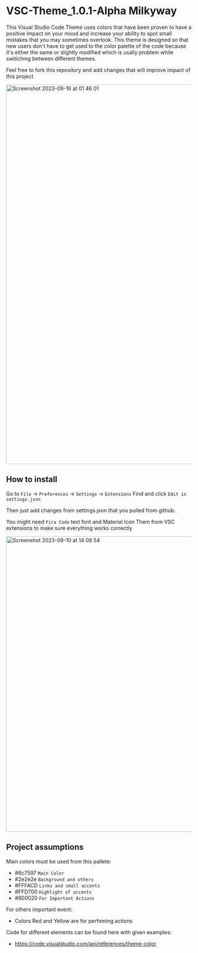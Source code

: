 # VSC-Theme_1.0.1-Alpha Milkyway
This Visual Studio Code Theme uses colors that have been proven to have a positive impact on your mood and increase your ability to spot small mistakes that you may sometimes overlook. This theme is designed so that new users don't have to get used to the color palette of the code because it's either the same or slightly modified which is usally problem while switiching between different themes.

Feel free to fork this repository and add changes that will improve impact of this project


<img width="1029" alt="Screenshot 2023-09-16 at 01 46 01" src="https://github.com/kacperbondaruk/VSC-Theme_1.0.0-Alpha/assets/115283771/b29e8bf8-0eb9-439c-9578-10a5e9af14ab">


## How to install
Go to `File` -> `Preferences` -> `Settings` -> `Extensions`
Find and click `Edit in settings.json`

Then just add changes from settings.json that you pulled from github.

You might need `Fira Code` text font and Material Icon Them from VSC extensions to make sure everything works correctly

<img width="801" alt="Screenshot 2023-09-10 at 14 08 54" src="https://github.com/kacperbondaruk/VSC-Theme_1.0.0-Alpha/assets/115283771/f7870841-15e6-4420-a306-20b1a31bd406">

## Project assumptions

Main colors must be used from this pallete:

- #6c7597 `Main Color`
- #2e2e2e `Background and others`
- #FFFACD `Links and small accents`
- #FFD700 `Highlight of accents`
- #800020 `For Important Actions`


For others important event:
- Colors Red and Yellow are for perfoming actions

Code for different elements can be found here with given examples:

- https://code.visualstudio.com/api/references/theme-color
